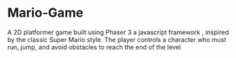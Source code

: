 # Mario-Game
A 2D platformer game built using Phaser 3 a javascript framework , inspired by the classic Super Mario style. The player controls a character who must run, jump, and avoid obstacles to reach the end of the level
